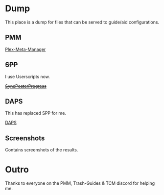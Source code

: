 # Dump

This place is a dump for files that can be served to guide/aid configurations.

## PMM

[Plex-Meta-Manager](https://metamanager.wiki/en/develop/)

## ~~SPP~~ 

I use Userscripts now.

[~~SyncPosterProgress~~](https://github.com/MrZablah/SyncPosterProcess)

## DAPS

This has replaced SPP for me.

[DAPS](https://github.com/Drazzilb08/daps)

## Screenshots

Contains screenshots of the results.

# Outro

Thanks to everyone on the PMM, Trash-Guides & TCM discord for helping me.
